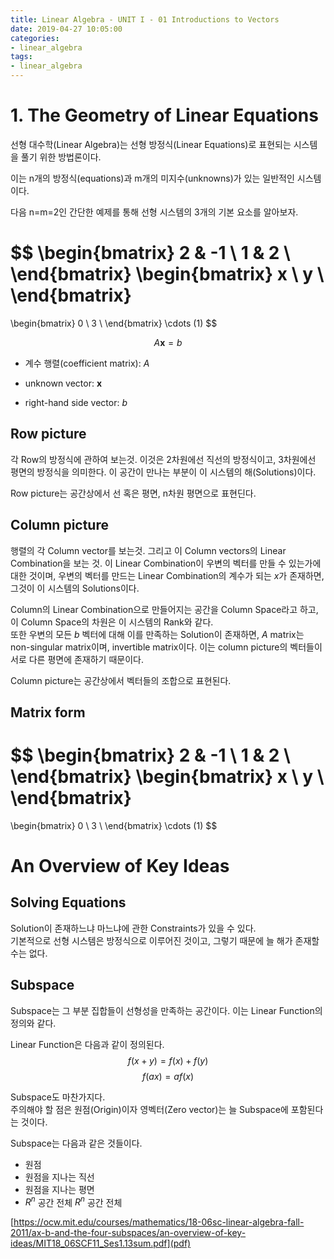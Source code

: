 ```yaml
---
title: Linear Algebra - UNIT I - 01 Introductions to Vectors
date: 2019-04-27 10:05:00
categories:
- linear_algebra
tags:
- linear_algebra
---
```


# 1. The Geometry of Linear Equations
선형 대수학(Linear Algebra)는 선형 방정식(Linear Equations)로 표현되는 시스템을 풀기 위한 방법론이다.

이는 n개의 방정식(equations)과 m개의 미지수(unknowns)가 있는 일반적인 시스템이다.

다음 n=m=2인 간단한 예제를 통해 선형 시스템의 3개의 기본 요소를 알아보자.

$$
\begin{bmatrix}
  2 & -1  \\
  1 & 2   \\
\end{bmatrix}
\begin{bmatrix}
  x \\
  y \\
\end{bmatrix}
=
\begin{bmatrix}
  0 \\
  3 \\
\end{bmatrix}
\cdots (1)
$$

$$ A\mathbf{x}=b $$


- 계수 행렬(coefficient matrix): $A$ 

- unknown vector: $\mathbf{x}$

- right-hand side vector: $b$

## Row picture
각 Row의 방정식에 관하여 보는것. 이것은 2차원에선 직선의 방정식이고, 3차원에선 평면의 방정식을 의미한다. 이 공간이 만나는 부분이 이 시스템의 해(Solutions)이다.

Row picture는 공간상에서 선 혹은 평면, n차원 평면으로 표현딘다.

## Column picture
행렬의 각 Column vector를 보는것. 그리고 이 Column vectors의 Linear Combination을 보는 것. 이 Linear Combination이 우변의 벡터를 만들 수 있는가에 대한 것이며, 우변의 벡터를 만드는 Linear Combination의 계수가 되는 $x$가 존재하면, 그것이 이 시스템의 Solutions이다.

Column의 Linear Combination으로 만들어지는 공간을 Column Space라고 하고, 이 Column Space의 차원은 이 시스템의 Rank와 같다.  
또한 우변의 모든 $b$ 벡터에 대해 이를 만족하는 Solution이 존재하면, $A$ matrix는 non-singular matrix이며, invertible matrix이다. 이는 column picture의 벡터들이 서로 다른 평면에 존재하기 때문이다.

Column picture는 공간상에서 벡터들의 조합으로 표현된다.

## Matrix form
$$
\begin{bmatrix}
  2 & -1  \\
  1 & 2   \\
\end{bmatrix}
\begin{bmatrix}
  x \\
  y \\
\end{bmatrix}
=
\begin{bmatrix}
  0 \\
  3 \\
\end{bmatrix}
\cdots (1)
$$

# An Overview of Key Ideas

## Solving Equations
Solution이 존재하느냐 마느냐에 관한 Constraints가 있을 수 있다.  
기본적으로 선형 시스템은 방정식으로 이루어진 것이고, 그렇기 때문에 늘 해가 존재할 수는 없다.

## Subspace
Subspace는 그 부분 집합들이 선형성을 만족하는 공간이다. 이는 Linear Function의 정의와 같다.

Linear Function은 다음과 같이 정의된다.
$$f(x+y)=f(x)+f(y)$$
$$f(ax)=af(x)$$

Subspace도 마찬가지다.  
주의해야 할 점은 원점(Origin)이자 영벡터(Zero vector)는 늘 Subspace에 포함된다는 것이다. 

Subspace는 다음과 같은 것들이다.
* 원점
* 원점을 지나는 직선
* 원점을 지나는 평면
* $R^n$ 공간 전체
$R^n$ 공간 전체

[https://ocw.mit.edu/courses/mathematics/18-06sc-linear-algebra-fall-2011/ax-b-and-the-four-subspaces/an-overview-of-key-ideas/MIT18_06SCF11_Ses1.13sum.pdf](pdf)
